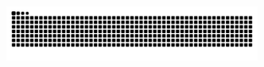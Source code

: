 <picture>
  <source media="(prefers-color-scheme: dark)" srcset="https://raw.githubusercontent.com/MJM-13309559213/MJM-13309559213/output/github-contribution-grid-snake-dark.svg">
  <source media="(prefers-color-scheme: light)" srcset="https://raw.githubusercontent.com/MJM-13309559213/MJM-13309559213/output/github-contribution-grid-snake.svg">
  <img alt="github contribution grid snake animation" src="https://raw.githubusercontent.com/MJM-13309559213/MJM-13309559213/output/github-contribution-grid-snake.svg">
</picture>

